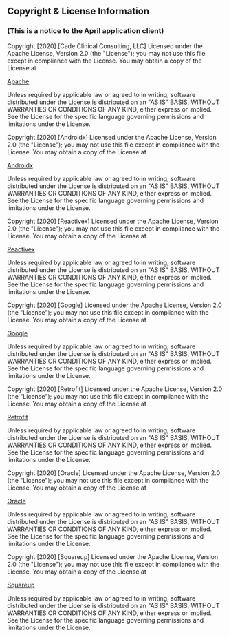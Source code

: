 ## Copyright & License Information
### (This is a notice to the April application client)

Copyright [2020] [Cade Clinical Consulting, LLC]
Licensed under the Apache License, Version 2.0 (the "License");
you may not use this file except in compliance with the License.
You may obtain a copy of the License at

[Apache](http://www.apache.org/licenses/LICENSE-2.0)

Unless required by applicable law or agreed to in writing, software
distributed under the License is distributed on an "AS IS" BASIS,
WITHOUT WARRANTIES OR CONDITIONS OF ANY KIND, either express or implied.
See the License for the specific language governing permissions and
limitations under the License.






Copyright [2020] [Androidx]
Licensed under the Apache License, Version 2.0 (the "License");
you may not use this file except in compliance with the License.
You may obtain a copy of the License at

[Androidx](https://developer.android.com/reference/)

Unless required by applicable law or agreed to in writing, software
distributed under the License is distributed on an "AS IS" BASIS,
WITHOUT WARRANTIES OR CONDITIONS OF ANY KIND, either express or implied.
See the License for the specific language governing permissions and
limitations under the License.






Copyright [2020] [Reactivex]
Licensed under the Apache License, Version 2.0 (the "License");
you may not use this file except in compliance with the License.
You may obtain a copy of the License at

[Reactivex](http://reactivex.io/RxJava/javadoc/)

Unless required by applicable law or agreed to in writing, software
distributed under the License is distributed on an "AS IS" BASIS,
WITHOUT WARRANTIES OR CONDITIONS OF ANY KIND, either express or implied.
See the License for the specific language governing permissions and
limitations under the License.






Copyright [2020] [Google]
Licensed under the Apache License, Version 2.0 (the "License");
you may not use this file except in compliance with the License.
You may obtain a copy of the License at

[Google](https://www.javadoc.io/doc/com.google.code.gson/gson/latest/com.google.gson/)

Unless required by applicable law or agreed to in writing, software
distributed under the License is distributed on an "AS IS" BASIS,
WITHOUT WARRANTIES OR CONDITIONS OF ANY KIND, either express or implied.
See the License for the specific language governing permissions and
limitations under the License.






Copyright [2020] [Retrofit]
Licensed under the Apache License, Version 2.0 (the "License");
you may not use this file except in compliance with the License.
You may obtain a copy of the License at

[Retrofit](https://square.github.io/retrofit/2.x/retrofit/)

Unless required by applicable law or agreed to in writing, software
distributed under the License is distributed on an "AS IS" BASIS,
WITHOUT WARRANTIES OR CONDITIONS OF ANY KIND, either express or implied.
See the License for the specific language governing permissions and
limitations under the License.






Copyright [2020] [Oracle]
Licensed under the Apache License, Version 2.0 (the "License");
you may not use this file except in compliance with the License.
You may obtain a copy of the License at

[Oracle](https://docs.oracle.com/javase/8/docs/api/)

Unless required by applicable law or agreed to in writing, software
distributed under the License is distributed on an "AS IS" BASIS,
WITHOUT WARRANTIES OR CONDITIONS OF ANY KIND, either express or implied.
See the License for the specific language governing permissions and
limitations under the License.






Copyright [2020] [Squareup]
Licensed under the Apache License, Version 2.0 (the "License");
you may not use this file except in compliance with the License.
You may obtain a copy of the License at

[Squareup](https://javadoc.io/doc/com.squareup.okhttp3/okhttp/3.14.7/okhttp3/)

Unless required by applicable law or agreed to in writing, software
distributed under the License is distributed on an "AS IS" BASIS,
WITHOUT WARRANTIES OR CONDITIONS OF ANY KIND, either express or implied.
See the License for the specific language governing permissions and
limitations under the License.
